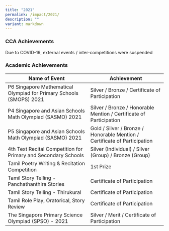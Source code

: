 ```yaml
---
title: "2021"
permalink: /impact/2021/
description: ""
variant: markdown
---
```

### CCA Achievements

Due to COVID-19, external events / inter-competitions were suspended

### Academic Achievements


| Name of Event | Achievement |
| -------- | -------- | 
| P6 Singapore Mathematical Olympiad for Primary Schools (SMOPS) 2021     | Silver / Bronze / Certificate of Participation     | 
|   P4 Singapore and Asian Schools Math Olympiad (SASMO) 2021     |    Silver / Bronze / Honorable Mention / Certificate of Participation    |
|     P5 Singapore and Asian Schools Math Olympiad (SASMO) 2021     |   Gold / Silver / Bronze / Honorable Mention / Certificate of Participation    |
|    4th Text Recital Competition for Primary and Secondary Schools     |   Silver (Individual) / Silver (Group) /  Bronze (Group)   |
|    Tamil Poetry Writing & Recitation Competition     |   1st Prize    |
|    Tamil Story Telling - Panchathanthira Stories     |   Certificate of Participation    |
|    Tamil Story Telling - Thirukural     |   Certificate of Participation    |
|    Tamil Role Play,   Oratorical, Story Review   |   Certificate of Participation    |
|    The Singapore Primary Science Olympiad (SPSO) - 2021     |   Silver / Merit / Certificate of Participation    |